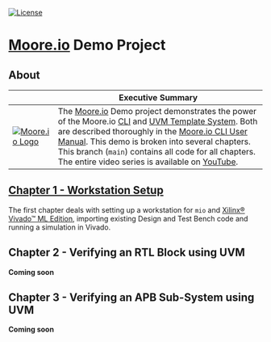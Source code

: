 [![License](https://img.shields.io/badge/License-Apache%202.0-blue.svg)](https://opensource.org/licenses/Apache-2.0)

# [Moore.io](https://www.mooreio.com/) Demo Project

## About
|  | Executive Summary |
|-|-|
| [![Moore.io Logo](https://www.mooreio.com/content/images/logo.png)](https://www.mooreio.com/) | The [Moore.io](https://www.mooreio.com/) Demo project demonstrates the power of the Moore.io [CLI](https://mooreio-client.readthedocs.io/en/latest/commands.html) and [UVM Template System](https://mooreio-client.readthedocs.io/en/latest/code_templates.html).  Both are described thoroughly in the [Moore.io CLI User Manual](https://mooreio-client.readthedocs.io/en/latest/index.html).  This demo is broken into several chapters.  This branch (`main`) contains all code for all chapters.  The entire video series is available on [YouTube](https://www.youtube.com/channel/UCSqqT6JtmecBIoC_3DMLk0g).


## [Chapter 1 - Workstation Setup](https://github.com/Datum-Technology-Corporation/mio_demo/tree/ch1_start)
The first chapter deals with setting up a workstation for `mio` and [Xilinx® Vivado™ ML Edition](https://www.xilinx.com/support/download/index.html/content/xilinx/en/downloadNav/vivado-design-tools.html), importing existing Design and Test Bench code and running a simulation in Vivado.


## Chapter 2 - Verifying an RTL Block using UVM
**Coming soon**

## Chapter 3 - Verifying an APB Sub-System using UVM
**Coming soon**
